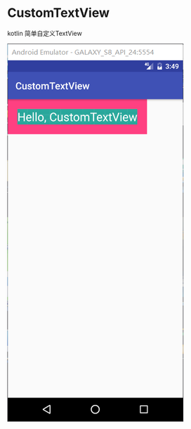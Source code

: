 # CustomTextView
kotlin 简单自定义TextView

![](https://github.com/JeremyLam1/CustomTextView/blob/master/screenshot.jpg)
